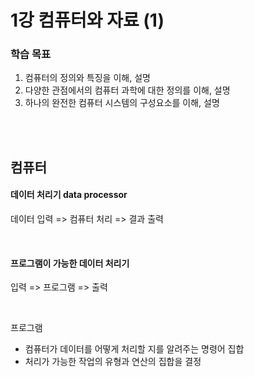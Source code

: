 # 1강 컴퓨터와 자료 (1)

### 학습 목표

1. 컴퓨터의 정의와 특징을 이해, 설명
2. 다양한 관점에서의 컴퓨터 과학에 대한 정의를 이해, 설명
3. 하나의 완전한 컴퓨터 시스템의 구성요소를 이해, 설명

<br>
<br>

## 컴퓨터

#### 데이터 처리기 data processor

데이터 입력 => 컴퓨터 처리 => 결과 출력

<br>

#### 프로그램이 가능한 데이터 처리기

입력 => 프로그램 => 출력

<br>

프로그램

- 컴퓨터가 데이터를 어떻게 처리할 지를 알려주는 명령어 집합
- 처리가 가능한 작업의 유형과 연산의 집합을 결정
